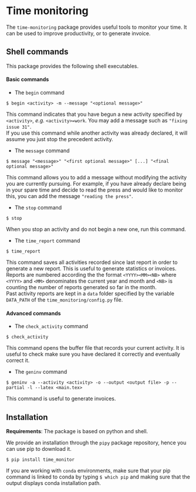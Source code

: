 # Time monitoring

The `time-monitoring` package provides useful tools to monitor your time.
It can be used to improve productivity, or to generate invoice.

## Shell commands
This package provides the following shell executables.

#### Basic commands
- The `begin` command
```
$ begin <activity> -m --message "<optional message>"
```
This command indicates that you have begun a new activity specified by `<activity>`, *e.g.* `<activity>=work`.
You may add a message such as `"fixing issue 31"`.  
If you use this command while another activity was already declared, it will assume you just stop the precedent activity.

- The `message` command
```
$ message "<message>" "<first optional message>" [...] "<final optional message>"
```
This command allows you to add a message without modifying the activity you are currently pursuing.
For example, if you have already declare being in your spare time and decide to read the press and would like to monitor this, you can add the message `"reading the press"`.

- The `stop` command
```
$ stop
```
When you stop an activity and do not begin a new one, run this command.

- The `time_report` command
```
$ time_report
```
This command saves all activities recorded since last report in order to generate a new report.
This is useful to generate statistics or invoices.  
Reports are numbered according the the format `<YYYY><MM><NB>` where `<YYYY>` and `<MM>` denominates the current year and month and `<NB>` is counting the number of reports generated so far in the month.  
Past activity reports are kept in a `data` folder specified by the variable `DATA_PATH` of the `time_monitoring/config.py` file.

#### Advanced commands
- The `check_activity` command
```
$ check_activity
```
This command opens the buffer file that records your current activity.
It is useful to check make sure you have declared it correctly and eventually correct it.

- The `geninv` command
```
$ geninv -a --activity <activity> -o --output <output file> -p --partial -l --latex <main.tex>
```
This command is useful to generate invoices.

## Installation
**Requirements**:
The package is based on python and shell.  

We provide an installation through the `pipy` package repository, hence you can use pip to download it.
```
$ pip install time_monitor
```
If you are working with `conda` environments, make sure that your pip command is linked to conda by typing `$ which pip` and making sure that the output displays conda installation path.
